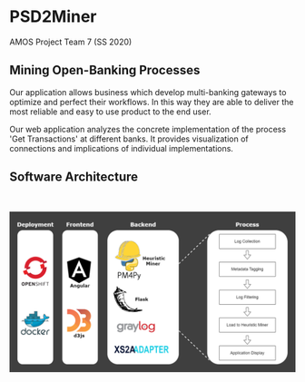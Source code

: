 # PSD2Miner
AMOS Project Team 7 (SS 2020)
## Mining Open-Banking Processes
Our application allows business which develop multi-banking gateways to optimize and perfect their workflows. In this way they are able to deliver the most reliable and easy to use product to the end user.

Our web application analyzes the concrete implementation of the process 'Get Transactions' at different banks. It provides visualization of connections and implications of individual implementations.


## Software Architecture
<br><center><img src="/backend/docs/software_architecture.png" alt="Software Architecture" width="700"/></center></br>
